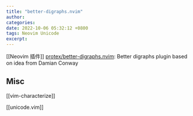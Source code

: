 ```yaml
---
title: "better-digraphs.nvim"
author: 
categories: 
date: 2022-10-06 05:32:12 +0800
tags: Neovim Unicode
excerpt: 
---
```


[[Neovim 插件]]
[protex/better-digraphs.nvim](https://github.com/protex/better-digraphs.nvim): Better digraphs plugin based on idea from Damian Conway



## Misc

[[vim-characterize]]

[[unicode.vim]]



